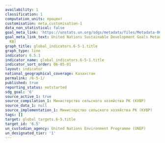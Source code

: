 ```yaml
---
availability: 1
classification: 1
computation_units: процент
customisation: meta.customisation-1
data_non_statistical: false
goal_meta_link: 'https://unstats.un.org/sdgs/metadata/files/Metadata-06-05-01.pdf '
goal_meta_link_text: United Nations Sustainable Development Goals Metadata (PDF 410
  KB)
graph_title: global_indicators.6-5-1.title
graph_type: line
indicator: 6.5.1
indicator_name: global_indicators.6-5-1.title
indicator_sort_order: 06-05-01
layout: indicator
national_geographical_coverage: Казахстан
permalink: /6-5-1/
published: true
reporting_status: notstarted
sdg_goal: '6'
source_active_1: true
source_compilation_1: Министерство сельского хозяйства РК (КУВР)
source_data_1: null
source_implementation_1: Министерство сельского хозяйства РК (КУВР)
tags: []
target: global_targets.6-5.title
target_id: '6.5'
un_custodian_agency: United Nations Environment Programme (UNEP)
un_designated_tier: '1'
---
```

